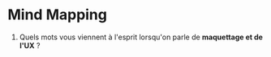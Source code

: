 # Mind Mapping

1. Quels mots vous viennent à l'esprit lorsqu'on parle de **maquettage et de l'UX** ?
